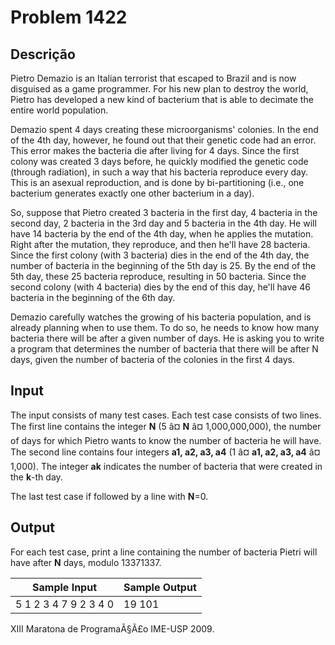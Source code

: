 # Problem 1422

Descrição
----------

Pietro Demazio is an Italian terrorist that escaped to Brazil and is now disguised as a game programmer. For his new plan to destroy the world, Pietro has developed a new kind of bacterium that is able to decimate the entire world population.

Demazio spent 4 days creating these microorganisms' colonies. In the end of the 4th day, however, he found out that their genetic code had an error. This error makes the bacteria die after living for 4 days. Since the first colony was created 3 days before, he quickly modified the genetic code (through radiation), in such a way that his bacteria reproduce every day. This is an asexual reproduction, and is done by bi-partitioning (i.e., one bacterium generates exactly one other bacterium in a day).

So, suppose that Pietro created 3 bacteria in the first day, 4 bacteria in the second day, 2 bacteria in the 3rd day and 5 bacteria in the 4th day. He will have 14 bacteria by the end of the 4th day, when he applies the mutation. Right after the mutation, they reproduce, and then he'll have 28 bacteria. Since the first colony (with 3 bacteria) dies in the end of the 4th day, the number of bacteria in the beginning of the 5th day is 25. By the end of the 5th day, these 25 bacteria reproduce, resulting in 50 bacteria. Since the second colony (with 4 bacteria) dies by the end of this day, he'll have 46 bacteria in the beginning of the 6th day.

Demazio carefully watches the growing of his bacteria population, and is already planning when to use them. To do so, he needs to know how many bacteria there will be after a given number of days. He is asking you to write a program that determines the number of bacteria that there will be after N days, given the number of bacteria of the colonies in the first 4 days.

Input
-----

The input consists of many test cases. Each test case consists of two lines. The first line contains the integer **N** (5 â¤ **N** â¤ 1,000,000,000), the number of days for which Pietro wants to know the number of bacteria he will have. The second line contains four integers **a1, a2, a3, a4** (1 â¤ **a1, a2, a3, a4** â¤ 1,000). The integer **ak** indicates the number of bacteria that were created in the **k**-th day.

The last test case if followed by a line with **N**=0.

Output
------

For each test case, print a line containing the number of bacteria Pietri will have after **N** days, modulo 13371337.


| Sample Input | Sample Output |
| --- | --- |
| 5 1 2 3 4 7 9 2 3 4 0 | 19 101 |

XIII Maratona de ProgramaÃ§Ã£o IME-USP 2009.

